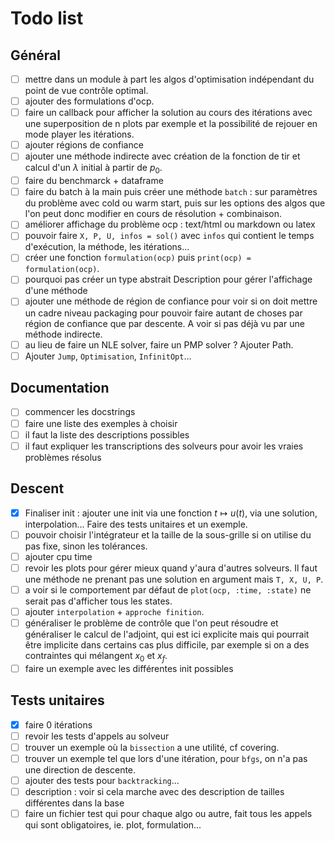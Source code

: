 # Todo list

## Général

- [ ] mettre dans un module à part les algos d'optimisation indépendant du point de vue contrôle optimal.
- [ ] ajouter des formulations d'ocp.
- [ ] faire un callback pour afficher la solution au cours des itérations avec une superposition de n plots par exemple et la possibilité de rejouer en mode player les itérations.
- [ ] ajouter régions de confiance
- [ ] ajouter une méthode indirecte avec création de la fonction de tir et calcul d'un $\lambda$ initial à partir de $p_0$. 
- [ ] faire du benchmarck + dataframe
- [ ] faire du batch à la main puis créer une méthode `batch` : sur paramètres du problème avec cold ou warm start, puis sur les options des algos que l'on peut donc modifier en cours de résolution + combinaison. 
- [ ] améliorer affichage du problème ocp : text/html ou markdown ou latex
- [ ] pouvoir faire `X, P, U, infos = sol()` avec `infos` qui contient le temps d'exécution, la méthode, les itérations...
- [ ] créer une fonction `formulation(ocp)` puis `print(ocp) = formulation(ocp)`.
- [ ] pourquoi pas créer un type abstrait Description pour gérer l'affichage d'une méthode
- [ ] ajouter une méthode de région de confiance pour voir si on doit mettre un cadre niveau packaging pour pouvoir faire autant de choses par région de confiance que par descente. A voir si pas déjà vu par une méthode indirecte.
- [ ] au lieu de faire un NLE solver, faire un PMP solver ? Ajouter Path.
- [ ] Ajouter `Jump`, `Optimisation`, `InfinitOpt`...

## Documentation

- [ ] commencer les docstrings
- [ ] faire une liste des exemples à choisir
- [ ] il faut la liste des descriptions possibles
- [ ] il faut expliquer les transcriptions des solveurs pour avoir les vraies problèmes résolus

## Descent

- [x] Finaliser init : ajouter une init via une fonction $t \mapsto u(t)$, via une solution, interpolation... Faire des tests unitaires et un exemple.
- [ ] pouvoir choisir l'intégrateur et la taille de la sous-grille si on utilise du pas fixe, sinon les tolérances.
- [ ] ajouter cpu time
- [ ] revoir les plots pour gérer mieux quand y'aura d'autres solveurs. Il faut une méthode ne prenant pas une solution en argument mais `T, X, U, P`.
- [ ] a voir si le comportement par défaut de `plot(ocp, :time, :state)` ne serait pas d'afficher tous les states.
- [ ] ajouter `interpolation` + `approche finition`.
- [ ] généraliser le problème de contrôle que l'on peut résoudre et généraliser le calcul de l'adjoint, qui est ici explicite mais qui pourrait être implicite dans certains cas plus difficile, par exemple si on a des contraintes qui mélangent $x_0$ et $x_f$. 
- [ ] faire un exemple avec les différentes init possibles

## Tests unitaires

- [x] faire 0 itérations
- [ ] revoir les tests d'appels au solveur
- [ ] trouver un exemple où la `bissection` a une utilité, cf covering.
- [ ] trouver un exemple tel que lors d'une itération, pour `bfgs`, on n'a pas une direction de descente.
- [ ] ajouter des tests pour `backtracking`...
- [ ] description : voir si cela marche avec des description de tailles différentes dans la base
- [ ] faire un fichier test qui pour chaque algo ou autre, fait tous les appels qui sont obligatoires, ie. plot, formulation...